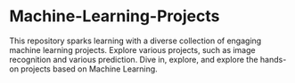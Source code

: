 # Machine-Learning-Projects
This repository sparks learning with a diverse collection of engaging machine learning projects. Explore various projects, such as image recognition and various prediction. Dive in, explore, and explore the hands-on projects based on Machine Learning.
